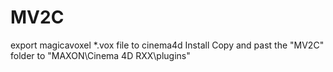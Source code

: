 # MV2C
export magicavoxel *.vox file to cinema4d
Install
  Copy and past the "MV2C" folder to "MAXON\Cinema 4D RXX\plugins\"
